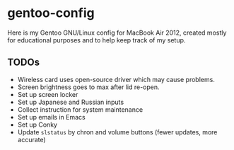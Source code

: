 # gentoo-config
Here is my Gentoo GNU/Linux config for MacBook Air 2012,
created mostly for educational purposes and to help keep track of my setup.

## TODOs
 * Wireless card uses open-source driver which may cause problems.
 * Screen brightness goes to max after lid re-open.
 * Set up screen locker
 * Set up Japanese and Russian inputs
 * Collect instruction for system maintenance
 * Set up emails in Emacs
 * Set up Conky
 * Update `slstatus` by chron and volume buttons (fewer updates, more accurate)
